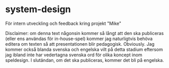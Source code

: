 # system-design
För intern utveckling och feedback kring projekt "Mike"

Disclaimer: om denna text någonsin kommer så långt att den ska publiceras (eller ens användas för in-house-spel) kommer jag naturligtvis behöva editera om texten så att presentationen blir pedagogisk. Obviously. Jag kommer också blanda svenska och engelska vilt på detta stadium eftersom jag ibland inte har vedertagna svenska ord för olika koncept inom speldesign. I slutändan, om det ska publiceras, kommer det bli på engelska.

